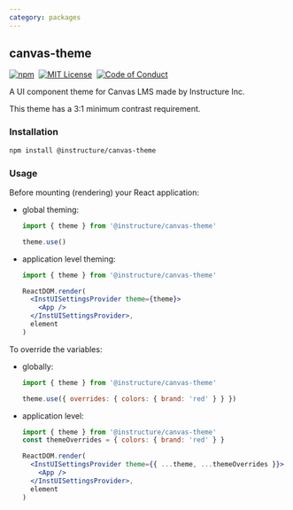 ```yaml
---
category: packages
---
```


## canvas-theme

[![npm][npm]][npm-url]&nbsp;
[![MIT License][license-badge]][license]&nbsp;
[![Code of Conduct][coc-badge]][coc]

A UI component theme for Canvas LMS made by Instructure Inc.

This theme has a 3:1 minimum contrast requirement.

### Installation

```sh
npm install @instructure/canvas-theme
```

### Usage

Before mounting (rendering) your React application:

- global theming:

  ```js
  import { theme } from '@instructure/canvas-theme'

  theme.use()
  ```

- application level theming:

  ```jsx
  import { theme } from '@instructure/canvas-theme'

  ReactDOM.render(
    <InstUISettingsProvider theme={theme}>
      <App />
    </InstUISettingsProvider>,
    element
  )
  ```

To override the variables:

- globally:

  ```js
  import { theme } from '@instructure/canvas-theme'

  theme.use({ overrides: { colors: { brand: 'red' } } })
  ```

- application level:

  ```jsx
  import { theme } from '@instructure/canvas-theme'
  const themeOverrides = { colors: { brand: 'red' } }

  ReactDOM.render(
    <InstUISettingsProvider theme={{ ...theme, ...themeOverrides }}>
      <App />
    </InstUISettingsProvider>,
    element
  )
  ```

[npm]: https://img.shields.io/npm/v/@instructure/canvas-theme.svg
[npm-url]: https://npmjs.com/package/@instructure/canvas-theme
[license-badge]: https://img.shields.io/npm/l/instructure-ui.svg?style=flat-square
[license]: https://github.com/instructure/instructure-ui/blob/master/LICENSE
[coc-badge]: https://img.shields.io/badge/code%20of-conduct-ff69b4.svg?style=flat-square
[coc]: https://github.com/instructure/instructure-ui/blob/master/CODE_OF_CONDUCT.md
